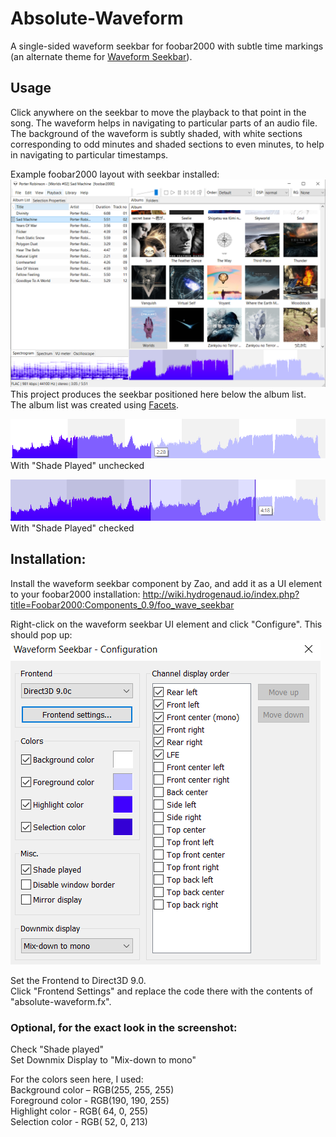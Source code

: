 # Absolute-Waveform
A single-sided waveform seekbar for foobar2000 with subtle time markings (an alternate theme for [Waveform Seekbar](https://www.foobar2000.org/components/view/foo_wave_seekbar)).

## Usage
Click anywhere on the seekbar to move the playback to that point in the song. The waveform helps in navigating to particular parts of an audio file. The background of the waveform is subtly shaded, with white sections corresponding to odd minutes and shaded sections to even minutes, to help in navigating to particular timestamps.

Example foobar2000 layout with seekbar installed:
![](images/FullLayout.PNG)  
This project produces the seekbar positioned here below the album list.  
The album list was created using [Facets](http://wiki.hydrogenaud.io/index.php?title=Foobar2000:Components/Facets_(foo_facets)).

![](images/NoShade.png)  
With "Shade Played" unchecked

![](images/ShadePlayed.png)  
With "Shade Played" checked

## Installation:

Install the waveform seekbar component by Zao, and add it as a UI element to your foobar2000 installation:
http://wiki.hydrogenaud.io/index.php?title=Foobar2000:Components_0.9/foo_wave_seekbar

Right-click on the waveform seekbar UI element and click "Configure". This should pop up:
![](images/seekbarconfig.PNG)

Set the Frontend to Direct3D 9.0.  
Click "Frontend Settings" and replace the code there with the contents of "absolute-waveform.fx".

### Optional, for the exact look in the screenshot:
Check "Shade played"  
Set Downmix Display to "Mix-down to mono"

For the colors seen here, I used:  
Background color – RGB(255, 255, 255)  
Foreground color - RGB(190, 190, 255)  
Highlight color  - RGB( 64,   0, 255)  
Selection color  - RGB( 52,   0, 213)
